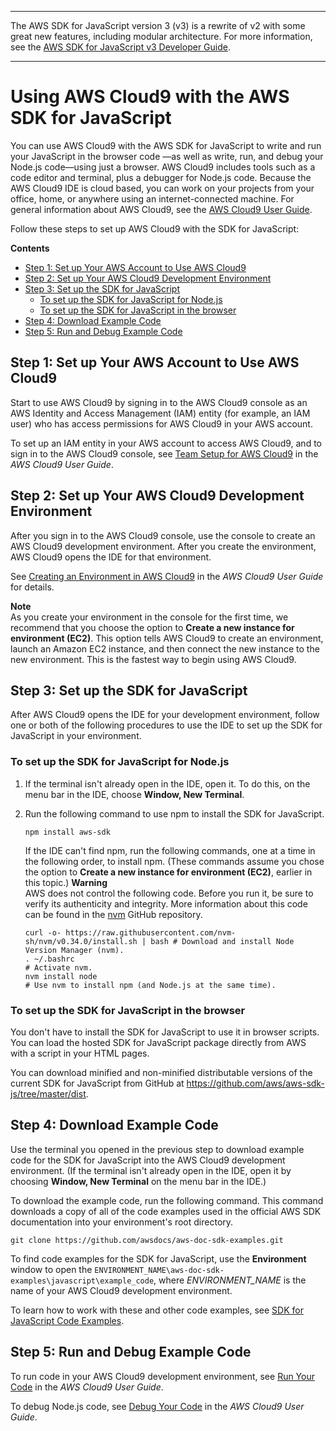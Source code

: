 --------

The AWS SDK for JavaScript version 3 \(v3\) is a rewrite of v2 with some great new features, including modular architecture\. For more information, see the [AWS SDK for JavaScript v3 Developer Guide](https://docs.aws.amazon.com/sdk-for-javascript/v3/developer-guide/welcome.html)\.

--------

# Using AWS Cloud9 with the AWS SDK for JavaScript<a name="cloud9-javascript"></a>

You can use AWS Cloud9 with the AWS SDK for JavaScript to write and run your JavaScript in the browser code —as well as write, run, and debug your Node\.js code—using just a browser\. AWS Cloud9 includes tools such as a code editor and terminal, plus a debugger for Node\.js code\. Because the AWS Cloud9 IDE is cloud based, you can work on your projects from your office, home, or anywhere using an internet\-connected machine\. For general information about AWS Cloud9, see the [AWS Cloud9 User Guide](https://docs.aws.amazon.com/cloud9/latest/user-guide/)\.

Follow these steps to set up AWS Cloud9 with the SDK for JavaScript:

**Contents**
+ [Step 1: Set up Your AWS Account to Use AWS Cloud9](#cloud9-javascript-account)
+ [Step 2: Set up Your AWS Cloud9 Development Environment](#cloud9-javascript-environment)
+ [Step 3: Set up the SDK for JavaScript](#cloud9-javascript-sdk)
  + [To set up the SDK for JavaScript for Node\.js](#cloud9-javascript-sdk-nodejs)
  + [To set up the SDK for JavaScript in the browser](#cloud9-javascript-sdk-browser)
+ [Step 4: Download Example Code](#cloud9-javascript-examples)
+ [Step 5: Run and Debug Example Code](#cloud9-javascript-run)

## Step 1: Set up Your AWS Account to Use AWS Cloud9<a name="cloud9-javascript-account"></a>

Start to use AWS Cloud9 by signing in to the AWS Cloud9 console as an AWS Identity and Access Management \(IAM\) entity \(for example, an IAM user\) who has access permissions for AWS Cloud9 in your AWS account\.

To set up an IAM entity in your AWS account to access AWS Cloud9, and to sign in to the AWS Cloud9 console, see [Team Setup for AWS Cloud9](https://docs.aws.amazon.com/cloud9/latest/user-guide/setup.html) in the *AWS Cloud9 User Guide*\.

## Step 2: Set up Your AWS Cloud9 Development Environment<a name="cloud9-javascript-environment"></a>

After you sign in to the AWS Cloud9 console, use the console to create an AWS Cloud9 development environment\. After you create the environment, AWS Cloud9 opens the IDE for that environment\.

See [Creating an Environment in AWS Cloud9](https://docs.aws.amazon.com/cloud9/latest/user-guide/create-environment.html) in the *AWS Cloud9 User Guide* for details\.

**Note**  
As you create your environment in the console for the first time, we recommend that you choose the option to **Create a new instance for environment \(EC2\)**\. This option tells AWS Cloud9 to create an environment, launch an Amazon EC2 instance, and then connect the new instance to the new environment\. This is the fastest way to begin using AWS Cloud9\.

## Step 3: Set up the SDK for JavaScript<a name="cloud9-javascript-sdk"></a>

After AWS Cloud9 opens the IDE for your development environment, follow one or both of the following procedures to use the IDE to set up the SDK for JavaScript in your environment\.

### To set up the SDK for JavaScript for Node\.js<a name="cloud9-javascript-sdk-nodejs"></a>

1. If the terminal isn't already open in the IDE, open it\. To do this, on the menu bar in the IDE, choose **Window, New Terminal**\.

1. Run the following command to use npm to install the SDK for JavaScript\.

   ```
   npm install aws-sdk
   ```

   If the IDE can't find npm, run the following commands, one at a time in the following order, to install npm\. \(These commands assume you chose the option to **Create a new instance for environment \(EC2\)**, earlier in this topic\.\)
**Warning**  
AWS does not control the following code\. Before you run it, be sure to verify its authenticity and integrity\. More information about this code can be found in the [nvm](https://github.com/nvm-sh/nvm/blob/master/README.md) GitHub repository\.

   ```
   curl -o- https://raw.githubusercontent.com/nvm-sh/nvm/v0.34.0/install.sh | bash # Download and install Node Version Manager (nvm).
   . ~/.bashrc                                                                     # Activate nvm.
   nvm install node                                                                # Use nvm to install npm (and Node.js at the same time).
   ```

### To set up the SDK for JavaScript in the browser<a name="cloud9-javascript-sdk-browser"></a>

You don't have to install the SDK for JavaScript to use it in browser scripts\. You can load the hosted SDK for JavaScript package directly from AWS with a script in your HTML pages\.

You can download minified and non\-minified distributable versions of the current SDK for JavaScript from GitHub at [https://github\.com/aws/aws\-sdk\-js/tree/master/dist](https://github.com/aws/aws-sdk-js/tree/master/dist)\.

## Step 4: Download Example Code<a name="cloud9-javascript-examples"></a>

Use the terminal you opened in the previous step to download example code for the SDK for JavaScript into the AWS Cloud9 development environment\. \(If the terminal isn't already open in the IDE, open it by choosing **Window, New Terminal** on the menu bar in the IDE\.\)

To download the example code, run the following command\. This command downloads a copy of all of the code examples used in the official AWS SDK documentation into your environment's root directory\.

```
git clone https://github.com/awsdocs/aws-doc-sdk-examples.git
```

To find code examples for the SDK for JavaScript, use the **Environment** window to open the `ENVIRONMENT_NAME\aws-doc-sdk-examples\javascript\example_code`, where *ENVIRONMENT\_NAME* is the name of your AWS Cloud9 development environment\.

To learn how to work with these and other code examples, see [SDK for JavaScript Code Examples](https://docs.aws.amazon.com/sdk-for-javascript/latest/developer-guide/sdk-code-samples.html)\.

## Step 5: Run and Debug Example Code<a name="cloud9-javascript-run"></a>

To run code in your AWS Cloud9 development environment, see [Run Your Code](https://docs.aws.amazon.com/cloud9/latest/user-guide/build-run-debug.html#build-run-debug-run) in the *AWS Cloud9 User Guide*\.

To debug Node\.js code, see [Debug Your Code](https://docs.aws.amazon.com/cloud9/latest/user-guide/build-run-debug.html#build-run-debug-debug) in the *AWS Cloud9 User Guide*\.